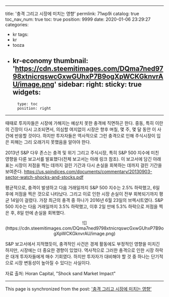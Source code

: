 
---
title: '충격 그리고 시장에 미치는 영향'
permlink: 71wp9i
catalog: true
toc_nav_num: true
toc: true
position: 9999
date: 2020-01-06 23:29:27
categories:
- kr
tags:
- kr
- tooza
- kr-economy
thumbnail: 'https://cdn.steemitimages.com/DQma7ned9798xtnicrqswcGxwGUhxP7B9ogXpWCKGknvrAU/image.png'
sidebar:
    right:
        sticky: true
widgets:
    -
        type: toc
        position: right
---


때때로 투자자들은 시장에 가해지는 예상치 못한 충격에 직면하곤 한다. 중동, 특히 이란의 긴장이 다시 고조되면서, 의심할 여지없이 시장은 향후 며칠, 몇 주, 몇 달 동안 이 사건에 반응할 것이다. 하지만 투자자들은 역사적으로 그런 충격으로 인해 주식시장이 입은 피해는 그리 오래가지 못했음을 알아야 한다. 

2013년 S&P 다우 존스는 충격 및 위기 그리고 주식시장, 특히 S&P 500 지수에 미친 영향을 다룬 보고서를 발표했다(전체 보고서는 아래 링크 참조). 이 보고서에 담긴 아래 표는 시장이 저점을 찍는 데까지 걸린 기간과 다시 손실을 회복하는 데까지 걸린 기간을 보여준다. 
https://us.spindices.com/documents/commentary/20130903-sector-watch-shocks-and-stocks.pdf 

평균적으로, 충격이 발생하고 다음 거래일까지 S&P 500 지수는 2.5% 하락했고, 6일 후에 저점을 찍은 것으로 나타났다. 그리고 이로 인한 시장 손실이 전부 회복되기까지 평균 14일이 걸렸다. 가장 최근의 충격 중 하나가 2016년 6월 23일의 브렉시트였다. S&P 500 지수는 다음 거래일까지 3.5% 하락했고, 이후 2일 만에 5.3% 하락으로 저점을 찍은 후, 8일 만에 손실을 회복했다.

<center>
![](https://cdn.steemitimages.com/DQma7ned9798xtnicrqswcGxwGUhxP7B9ogXpWCKGknvrAU/image.png)
</center>

S&P 보고서에서 지적했듯이, 충격적인 사건은 경제 활동에도 부정적인 영향을 미치긴 하지만, 시장에는 더 중요한 경향이 있었다. 역사적으로 그러한 충격으로 인한 시장 하락은 대개 투자자들에게 매수 기회였다. 하지만 투자자가 대비해야 할 것 중 하나는 단기적으로 시장 변동성이 높아질 수 있다는 사실이다. 

자료 출처: Horan Capital, "Shock sand Market Impact"

- - -

This page is synchronized from the post: ['충격 그리고 시장에 미치는 영향'](https://steemit.com/@pius.pius/71wp9i)
